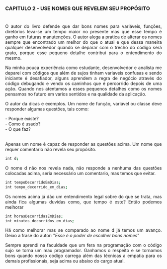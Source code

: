 ### CAPITULO 2 - USE NOMES QUE REVELEM SEU PROPÓSITO
#
<p align="justify">O autor do livro defende que dar bons nomes para variáveis, funções, diretórios leva-se um tempo maior no presente 
mas que esse tempo é ganho em futuras manutenções. O autor alega a pratica de alterar os nomes sempre que encontrado um melhor do que o atual
e que dessa maneira qualquer desenvolvedor quando se deparar com o trecho do código será grato, porque esse pequeno detalhe contribui para o
entendimento do mesmo.<p>
<p align="justify">Na minha pouca experiência como estudante, desenvolvedor e analista me deparei com códigos que além de sujos tinham variaveis confusas
e sendo iniciante é desafiador, alguns aprendem a regra de negócio através do código debugando e vendo os caminhos que é percorrido 
depois de uma ação. Quando nos atentamos a esses pequenos detalhes como os nomes pensamos no futuro em varios sentidos e na qualidade da aplicação.</p>

<p align="justify">O autor da dicas e exemplos. Um nome de função, variável ou classe deve responder algumas questões, tais como: </p>
- Porque existe? <br>
- Como é usado? <br>
- O que faz? <br><br>

<p align="justify">Apenas um nome é capaz de responder as questões acima. Um nome que requer comentario não revela seu propósito.</p>

``` bash
int d;
```

<p align="justify">O nome d não nos revela nada, não responde a nenhuma das questões colocadas acima, seria necessário um comentario, mas temos que evitar.</p>

``` bash
int tempoDecorridoEmDias; 
int tempo_decorrido_em_dias;
```
<p align="justify">Os nomes acima já dão um entendimento legal sobre do que se trata, mas ainda fica algumas duvidas como, que tempo é este? Então podemos melhorar</p>

``` bash
int horasDecorridasEmDias; 
int minutos_decorridos_em_dias;
```
<p align="justify">Há como melhorar mas se comparado ao nome d já temos um avanço. Deixo a frase do autor: "<i>Esse é o poder de escolher bons nomes</i>"</p>
<p align="justify">Sempre aprendi na faculdade que um fera na programação com o código sujo se torna um mau programador. Ganhamos o respeito e se tornamos bons
quando nosso código carrega além das técnicas a empatia para os demais profissionais, seja acima ou abaixo do cargo atual.</p>



 

  
